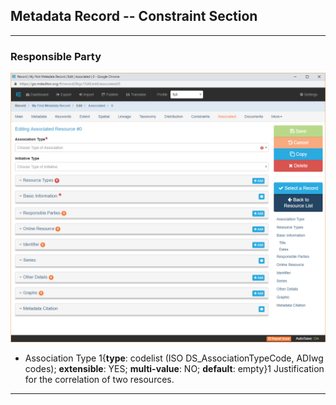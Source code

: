 ## Metadata Record -- Constraint Section
---

### Responsible Party

![Associated Resource Edit Window](/assets/reference/edit-objects/metadata/associated/associated-editWindow.png)

* <span class="md-element">Association Type</span> <i class="fa fa-asterisk required" title="Required"></i> 1{**type**: codelist (ISO DS_AssociationTypeCode, ADIwg codes); **extensible**: YES; **multi-value**: NO; **default**: empty}1  Justification for the correlation of two resources. 

  
---
